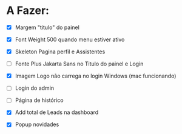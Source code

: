 # A Fazer:

- [x] Margem "titulo" do painel

- [x] Font Weight 500 quando menu estiver ativo

- [x] Skeleton Pagina perfil e Assistentes

- [ ] Fonte Plus Jakarta Sans no Titulo do painel e Login 

- [x] Imagem Logo não carrega no login  Windows (mac funcionando)

- [ ] Login do admin

- [ ] Página de histórico

- [x] Add total de Leads na dashboard

- [x] Popup novidades
